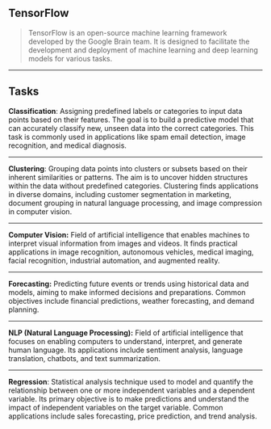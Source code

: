 ## TensorFlow
> TensorFlow is an open-source machine learning framework developed by the Google Brain team. It is designed to facilitate the development and deployment of machine learning and deep learning models for various tasks.
---
## Tasks

**Classification**: Assigning predefined labels or categories to input data points based on their features. The goal is to build a predictive model that can accurately classify new, unseen data into the correct categories. This task is commonly used in applications like spam email detection, image recognition, and medical diagnosis.

---

**Clustering**: Grouping data points into clusters or subsets based on their inherent similarities or patterns. The aim is to uncover hidden structures within the data without predefined categories. Clustering finds applications in diverse domains, including customer segmentation in marketing, document grouping in natural language processing, and image compression in computer vision.

---

**Computer Vision:** Field of artificial intelligence that enables machines to interpret visual information from images and videos. It finds practical applications in image recognition, autonomous vehicles, medical imaging, facial recognition, industrial automation, and augmented reality.

---

**Forecasting:** Predicting future events or trends using historical data and models, aiming to make informed decisions and preparations. Common objectives include financial predictions, weather forecasting, and demand planning.

---

**NLP (Natural Language Processing):** Field of artificial intelligence that focuses on enabling computers to understand, interpret, and generate human language. Its applications include sentiment analysis, language translation, chatbots, and text summarization.

---
**Regression**: Statistical analysis technique used to model and quantify the relationship between one or more independent variables and a dependent variable. Its primary objective is to make predictions and understand the impact of independent variables on the target variable. Common applications include sales forecasting, price prediction, and trend analysis.